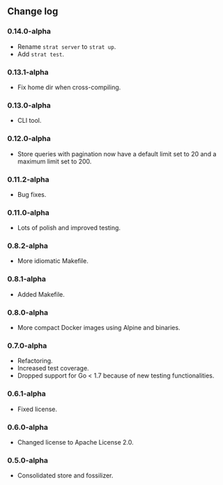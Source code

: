 ## Change log

### 0.14.0-alpha
 * Rename `strat server` to `strat up`.
 * Add `strat test`.

### 0.13.1-alpha
 * Fix home dir when cross-compiling.

### 0.13.0-alpha
 * CLI tool.

### 0.12.0-alpha
 * Store queries with pagination now have a default limit set to 20 and a maximum limit set to 200.

### 0.11.2-alpha
 * Bug fixes.

### 0.11.0-alpha
 * Lots of polish and improved testing.

### 0.8.2-alpha
  * More idiomatic Makefile.

### 0.8.1-alpha
  * Added Makefile.

### 0.8.0-alpha
  * More compact Docker images using Alpine and binaries.

### 0.7.0-alpha

  * Refactoring.
  * Increased test coverage.
  * Dropped support for Go < 1.7 because of new testing functionalities.

### 0.6.1-alpha

  * Fixed license.

### 0.6.0-alpha

  * Changed license to Apache License 2.0.

### 0.5.0-alpha

  * Consolidated store and fossilizer.
